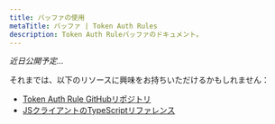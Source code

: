 ```yaml
---
title: バッファの使用
metaTitle: バッファ | Token Auth Rules
description: Token Auth Ruleバッファのドキュメント。
---
```


_近日公開予定..._

それまでは、以下のリソースに興味をお持ちいただけるかもしれません：

- [Token Auth Rule GitHubリポジトリ](https://github.com/metaplex-foundation/mpl-token-auth-rules)
- [JSクライアントのTypeScriptリファレンス](https://mpl-token-auth-rules.typedoc.metaplex.com/)